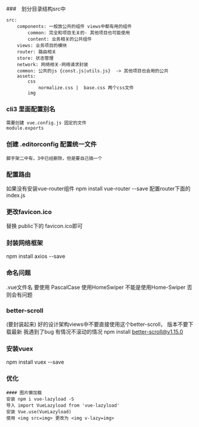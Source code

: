 
###　划分目录结构src中
```
src:
    components: 一般放公共的组件 views中都有用的组件
        common: 完全和项目无关的- 其他项目也可能使用
        content: 业务相关的公共组件
    views: 业务项目的模块
    router: 路由相关
    store: 状态管理
    network: 网络相关-网络请求封装
    common: 公共的js {const.js|utils.js}  -> 其他项目也会用的公共
    assets:
        css
            normalize.css |  base.css 两个css文件
        img
```
### cli3 里面配置别名
    需要创建 vue.config.js 固定的文件
    module.exports

### 创建 .editorconfig 配置统一文件
    脚手架二中有，3中已经删除，但是要自己搞一个

### 配置路由
如果没有安装vue-router组件
npm install vue-router --save
配置router下面的index.js

### 更改favicon.ico
替换 public下的 favicon.ico即可

### 封装网络框架
npm install axios --save


### 命名问题
.vue文件名 要使用 PascalCase
使用HomeSwiper 不能是使用Home-Swiper 否则会有问题


### better-scroll
(要封装起来) 好的设计架构views中不要直接使用这个better-scroll，
版本不要下载最新 我遇到了bug 有情况不滚动的情况
npm install better-scroll@v1.15.0


### 安装vuex
npm install vuex --save


### 优化
    #### 图片懒加载
    安装 npm i vue-lazyload -S
    导入 import VueLazyload from 'vue-lazyload'
    安装 Vue.use(VueLazyload)
    使用 <img src=img> 更改为 <img v-lazy=img>

